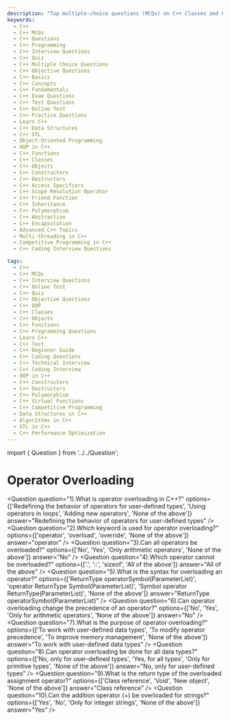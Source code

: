 ```yaml
---
description: "Top multiple-choice questions (MCQs) on C++ Classes and Objects for interview preparation. Covers constructors, access specifiers, friend functions, and object creation."
keywords:
  - C++
  - C++ MCQs
  - C++ Questions
  - C++ Programming
  - C++ Interview Questions
  - C++ Quiz
  - C++ Multiple Choice Questions
  - C++ Objective Questions
  - C++ Basics
  - C++ Concepts
  - C++ Fundamentals
  - C++ Exam Questions
  - C++ Test Questions
  - C++ Online Test
  - C++ Practice Questions
  - Learn C++
  - C++ Data Structures
  - C++ STL
  - Object-Oriented Programming
  - OOP in C++
  - C++ Functions
  - C++ Classes
  - C++ Objects
  - C++ Constructors
  - C++ Destructors
  - C++ Access Specifiers
  - C++ Scope Resolution Operator
  - C++ Friend Function
  - C++ Inheritance
  - C++ Polymorphism
  - C++ Abstraction
  - C++ Encapsulation
  - Advanced C++ Topics
  - Multi-threading in C++
  - Competitive Programming in C++
  - C++ Coding Interview Questions

tags:
  - C++
  - C++ MCQs
  - C++ Interview Questions
  - C++ Online Test
  - C++ Quiz
  - C++ Objective Questions
  - C++ OOP
  - C++ Classes
  - C++ Objects
  - C++ Functions
  - C++ Programming Questions
  - Learn C++
  - C++ Test
  - C++ Beginner Guide
  - C++ Coding Questions
  - C++ Technical Interview
  - C++ Coding Interview
  - OOP in C++
  - C++ Constructors
  - C++ Destructors
  - C++ Polymorphism
  - C++ Virtual Functions
  - C++ Competitive Programming
  - Data Structures in C++
  - Algorithms in C++
  - STL in C++
  - C++ Performance Optimization
---
```


import { Question } from '../../Question';

# Operator Overloading

<Question
  question="1).What is operator overloading in C++?"
  options={['Redefining the behavior of operators for user-defined types', 'Using operators in loops', 'Adding new operators', 'None of the above']}
  answer="Redefining the behavior of operators for user-defined types"
/>
<Question
  question="2).Which keyword is used for operator overloading?"
  options={['operator', 'overload', 'override', 'None of the above']}
  answer="operator"
/>
<Question
  question="3).Can all operators be overloaded?"
  options={['No', 'Yes', 'Only arithmetic operators', 'None of the above']}
  answer="No"
/>
<Question
  question="4).Which operator cannot be overloaded?"
  options={['.', '::', 'sizeof', 'All of the above']}
  answer="All of the above"
/>
<Question
  question="5).What is the syntax for overloading an operator?"
  options={['ReturnType operatorSymbol(ParameterList)', 'operator ReturnType Symbol(ParameterList)', 'Symbol operator ReturnType(ParameterList)', 'None of the above']}
  answer="ReturnType operatorSymbol(ParameterList)"
/>
<Question
  question="6).Can operator overloading change the precedence of an operator?"
  options={['No', 'Yes', 'Only for arithmetic operators', 'None of the above']}
  answer="No"
/>
<Question
  question="7).What is the purpose of operator overloading?"
  options={['To work with user-defined data types', 'To modify operator precedence', 'To improve memory management', 'None of the above']}
  answer="To work with user-defined data types"
/>
<Question
  question="8).Can operator overloading be done for all data types?"
  options={['No, only for user-defined types', 'Yes, for all types', 'Only for primitive types', 'None of the above']}
  answer="No, only for user-defined types"
/>
<Question
  question="9).What is the return type of the overloaded assignment operator?"
  options={['Class reference', 'Void', 'New object', 'None of the above']}
  answer="Class reference"
/>
<Question
  question="10).Can the addition operator (+) be overloaded for strings?"
  options={['Yes', 'No', 'Only for integer strings', 'None of the above']}
  answer="Yes"
/>
